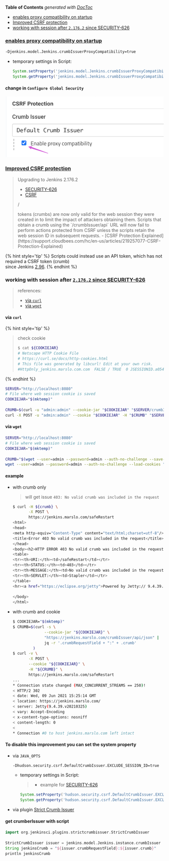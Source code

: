 <!-- START doctoc generated TOC please keep comment here to allow auto update -->
<!-- DON'T EDIT THIS SECTION, INSTEAD RE-RUN doctoc TO UPDATE -->
**Table of Contents**  *generated with [DocToc](https://github.com/thlorenz/doctoc)*

- [enables proxy compatibility on startup](#enables-proxy-compatibility-on-startup)
- [Improved CSRF protection](#improved-csrf-protection)
- [working with session after `2.176.2` since SECURITY-626](#working-with-session-after-21762-since-security-626)

<!-- END doctoc generated TOC please keep comment here to allow auto update -->



### [enables proxy compatibility on startup](https://issues.jenkins.io/browse/JENKINS-50767?focusedCommentId=336011&page=com.atlassian.jira.plugin.system.issuetabpanels%3Acomment-tabpanel#comment-336011)
```bash
-Djenkins.model.Jenkins.crumbIssuerProxyCompatibility=true
```
- temporary settings in Script:
  ```groovy
  System.setProperty('jenkins.model.Jenkins.crumbIssuerProxyCompatibility', 'true')
  System.getProperty('jenkins.model.Jenkins.crumbIssuerProxyCompatibility')
  ```

#### change in `Configure Global Security`
![enable/disable crumb compatibility](../../screenshot/jenkins/crumbIssuer-enable.png)

### [Improved CSRF protection](https://www.jenkins.io/doc/upgrade-guide/2.176/#SECURITY-626)
> Upgrading to Jenkins 2.176.2
> - [SECURITY-626](https://www.jenkins.io/security/advisory/2019-07-17/#SECURITY-626)
> - [CSRF](https://en.wikipedia.org/wiki/Cross-site_request_forgery)
> <p>/<p>
> tokens (crumbs) are now only valid for the web session they were created in to limit the impact of attackers obtaining them. Scripts that obtain a crumb using the `/crumbIssuer/api` URL will now fail to perform actions protected from CSRF unless the scripts retain the web session ID in subsequent requests.
> - [CSRF Protection Explained](https://support.cloudbees.com/hc/en-us/articles/219257077-CSRF-Protection-Explained)

{% hint style='tip' %}
Scripts could instead use an API token, which has not required a CSRF token (crumb)<br> since Jenkins [2.96](https://www.jenkins.io/changelog/#v2.96).
{% endhint %}

### working with session after [`2.176.2` since SECURITY-626](https://www.jenkins.io/security/advisory/2019-07-17/#SECURITY-626)
> references:
> - [via `curl`](https://support.cloudbees.com/hc/en-us/articles/219257077-CSRF-Protection-Explained#usingcurl)
> - [via `wget`](https://support.cloudbees.com/hc/en-us/articles/219257077-CSRF-Protection-Explained#usingwget)

#### via `curl`
{% hint style='tip' %}
> check cookie
> ```bash
> $ cat ${COOKIEJAR}
> # Netscape HTTP Cookie File
> # https://curl.se/docs/http-cookies.html
> # This file was generated by libcurl! Edit at your own risk.
> #HttpOnly_jenkins.marslo.com.com  FALSE / TRUE  0 JSESSIONID.a054fd7a node015xsx4fybmo2k1oxpjg5f2dzw4265.node0
> ```
{% endhint %}

```bash
SERVER="http://localhost:8080"
# File where web session cookie is saved
COOKIEJAR="$(mktemp)"

CRUMB=$(curl -u "admin:admin" --cookie-jar "$COOKIEJAR" "$SERVER/crumbIssuer/api/xml?xpath=concat(//crumbRequestField,%22:%22,//crumb)")
curl -X POST -u "admin:admin" --cookie "$COOKIEJAR" -H "$CRUMB" "$SERVER"/job/someJob/build
```

#### via `wget`
```bash
SERVER="http://localhost:8080"
# File where web session cookie is saved
COOKIEJAR="$(mktemp)"

CRUMB="$(wget --user=admin --password=admin --auth-no-challenge --save-cookies "$COOKIEJAR" --keep-session-cookies -q --output-document - "$SERVER/crumbIssuer/api/xml?xpath=concat(//crumbRequestField,%22:%22,//crumb)")"
wget --user=admin --password=admin --auth-no-challenge --load-cookies "$COOKIEJAR" --header="$CRUMB" --post-data="" -q "$SERVER"/job/someJob/build
```

#### example
- with crumb only
  > will get issue `403: No valid crumb was included in the request`

  ```bash
  $ curl -H ${crumb} \
         -X POST \
         https://jenkins.marslo.com/safeRestart
  <html>
  <head>
  <meta http-equiv="Content-Type" content="text/html;charset=utf-8"/>
  <title>Error 403 No valid crumb was included in the request</title>
  </head>
  <body><h2>HTTP ERROR 403 No valid crumb was included in the request</h2>
  <table>
  <tr><th>URI:</th><td>/safeRestart</td></tr>
  <tr><th>STATUS:</th><td>403</td></tr>
  <tr><th>MESSAGE:</th><td>No valid crumb was included in the request</td></tr>
  <tr><th>SERVLET:</th><td>Stapler</td></tr>
  </table>
  <hr><a href="https://eclipse.org/jetty">Powered by Jetty:// 9.4.39.v20210325</a><hr/>

  </body>
  </html>
  ```

- with crumb and cookie
  ```bash
  $ COOKIEJAR="$(mktemp)"
  $ CRUMB=$(curl -s \
                --cookie-jar "${COOKIEJAR}" \
                "https://jenkins.marslo.com/crumbIssuer/api/json" |
                jq -r '.crumbRequestField + ":" + .crumb'
           )
  $ curl -v \
         -X POST \
         --cookie "${COOKIEJAR}" \
         -H "${CRUMB}" \
         https://jenkins.marslo.com/safeRestart
  ...
  * Connection state changed (MAX_CONCURRENT_STREAMS == 250)!
  < HTTP/2 302
  < date: Wed, 09 Jun 2021 15:25:14 GMT
  < location: https://jenkins.marslo.com/
  < server: Jetty(9.4.39.v20210325)
  < vary: Accept-Encoding
  < x-content-type-options: nosniff
  < content-length: 0
  <
  * Connection #0 to host jenkins.marslo.com left intact
  ```

#### To disable this improvement you can set the system property
- via `JAVA_OPTS`
  ```bash
  -Dhudson.security.csrf.DefaultCrumbIssuer.EXCLUDE_SESSION_ID=true
  ```

  - temporary settings in Script:
    > - example for [SECURITY-626](https://www.jenkins.io/doc/upgrade-guide/2.176/#upgrading-to-jenkins-lts-2-176-3)

    ```groovy
    System.setProperty('hudson.security.csrf.DefaultCrumbIssuer.EXCLUDE_SESSION_ID', 'true')
    System.getProperty('hudson.security.csrf.DefaultCrumbIssuer.EXCLUDE_SESSION_ID')
    ```

- via plugin [Strict Crumb Issuer](https://plugins.jenkins.io/strict-crumb-issuer)

#### get crumberIssuer with script
```groovy
import org.jenkinsci.plugins.strictcrumbissuer.StrictCrumbIssuer

StrictCrumbIssuer issuer = jenkins.model.Jenkins.instance.crumbIssuer
String jenkinsCrumb = "${issuer.crumbRequestField}:${issuer.crumb}"
println jenkinsCrumb
```
